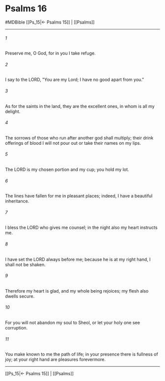 # Psalms 16
#MDBible
[[Ps_15|← Psalms 15]] | [[Psalms]]

***

###### 1 

Preserve me, O God, for in you I take refuge. 

###### 2 

I say to the LORD, "You are my Lord; I have no good apart from you." 

###### 3 

As for the saints in the land, they are the excellent ones, in whom is all my delight. 

###### 4 

The sorrows of those who run after another god shall multiply; their drink offerings of blood I will not pour out or take their names on my lips. 

###### 5 

The LORD is my chosen portion and my cup; you hold my lot. 

###### 6 

The lines have fallen for me in pleasant places; indeed, I have a beautiful inheritance. 

###### 7 

I bless the LORD who gives me counsel; in the night also my heart instructs me. 

###### 8 

I have set the LORD always before me; because he is at my right hand, I shall not be shaken. 

###### 9 

Therefore my heart is glad, and my whole being rejoices; my flesh also dwells secure. 

###### 10 

For you will not abandon my soul to Sheol, or let your holy one see corruption. 

###### 11 

You make known to me the path of life; in your presence there is fullness of joy; at your right hand are pleasures forevermore. 

***

[[Ps_15|← Psalms 15]] | [[Psalms]]
